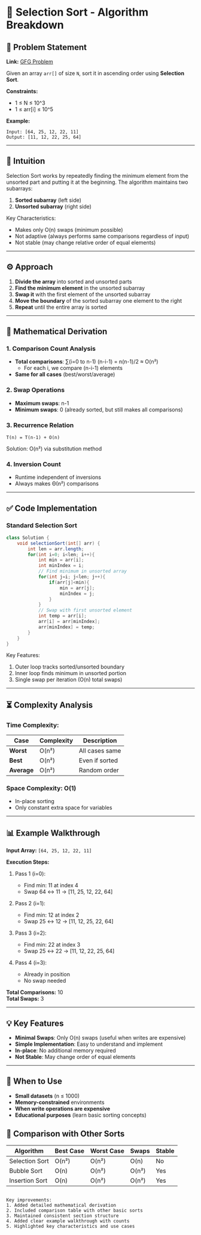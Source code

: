 # 🚀 Selection Sort - Algorithm Breakdown

## 📜 Problem Statement
**Link:** [GFG Problem](https://www.geeksforgeeks.org/problems/selection-sort/1)

Given an array `arr[]` of size `N`, sort it in ascending order using **Selection Sort**.

**Constraints:**
- 1 ≤ N ≤ 10^3
- 1 ≤ arr[i] ≤ 10^5

**Example:**
```text
Input: [64, 25, 12, 22, 11]
Output: [11, 12, 22, 25, 64]
```

---

## 🧠 Intuition
Selection Sort works by repeatedly finding the minimum element from the unsorted part and putting it at the beginning. The algorithm maintains two subarrays:
1. **Sorted subarray** (left side)
2. **Unsorted subarray** (right side)

Key Characteristics:
- Makes only O(n) swaps (minimum possible)
- Not adaptive (always performs same comparisons regardless of input)
- Not stable (may change relative order of equal elements)

---

## ⚙️ Approach
1. **Divide the array** into sorted and unsorted parts
2. **Find the minimum element** in the unsorted subarray
3. **Swap it** with the first element of the unsorted subarray
4. **Move the boundary** of the sorted subarray one element to the right
5. **Repeat** until the entire array is sorted

---

## 📐 Mathematical Derivation
### **1. Comparison Count Analysis**
- **Total comparisons**: ∑(i=0 to n-1) (n-i-1) = n(n-1)/2 ≈ O(n²)
  - For each i, we compare (n-i-1) elements
- **Same for all cases** (best/worst/average)

### **2. Swap Operations**
- **Maximum swaps**: n-1
- **Minimum swaps**: 0 (already sorted, but still makes all comparisons)

### **3. Recurrence Relation**
```
T(n) = T(n-1) + O(n)
```
Solution: O(n²) via substitution method

### **4. Inversion Count**
- Runtime independent of inversions
- Always makes Θ(n²) comparisons

---

## ✅ Code Implementation

### Standard Selection Sort
```java
class Solution {
    void selectionSort(int[] arr) {
        int len = arr.length;
        for(int i=0; i<len; i++){
            int min = arr[i];
            int minIndex = i;
            // Find minimum in unsorted array
            for(int j=i; j<len; j++){
                if(arr[j]<min){
                    min = arr[j];
                    minIndex = j;
                }
            }
            // Swap with first unsorted element
            int temp = arr[i];
            arr[i] = arr[minIndex];
            arr[minIndex] = temp; 
        }
    }
}
```

Key Features:
1. Outer loop tracks sorted/unsorted boundary
2. Inner loop finds minimum in unsorted portion
3. Single swap per iteration (O(n) total swaps)

---

## ⏳ Complexity Analysis
### **Time Complexity:**
| Case          | Complexity  | Description |
|---------------|-------------|-------------|
| **Worst**     | O(n²)       | All cases same |
| **Best**      | O(n²)       | Even if sorted |
| **Average**   | O(n²)       | Random order |

### **Space Complexity: O(1)**
- In-place sorting
- Only constant extra space for variables

---

## 📊 Example Walkthrough
**Input Array:** `[64, 25, 12, 22, 11]`

**Execution Steps:**
1. Pass 1 (i=0):
   - Find min: 11 at index 4
   - Swap 64 ↔ 11 → [11, 25, 12, 22, 64]

2. Pass 2 (i=1):
   - Find min: 12 at index 2
   - Swap 25 ↔ 12 → [11, 12, 25, 22, 64]

3. Pass 3 (i=2):
   - Find min: 22 at index 3
   - Swap 25 ↔ 22 → [11, 12, 22, 25, 64]

4. Pass 4 (i=3):
   - Already in position
   - No swap needed

**Total Comparisons:** 10  
**Total Swaps:** 3

---

## 💡 Key Features
- **Minimal Swaps**: Only O(n) swaps (useful when writes are expensive)
- **Simple Implementation**: Easy to understand and implement
- **In-place**: No additional memory required
- **Not Stable**: May change order of equal elements

---

## 🚀 When to Use
- **Small datasets** (n ≤ 1000)
- **Memory-constrained** environments
- **When write operations are expensive**
- **Educational purposes** (learn basic sorting concepts)

## 🔄 Comparison with Other Sorts
| Algorithm      | Best Case | Worst Case | Swaps | Stable |
|----------------|-----------|------------|-------|--------|
| Selection Sort | O(n²)     | O(n²)      | O(n)  | No     |
| Bubble Sort    | O(n)      | O(n²)      | O(n²) | Yes    |
| Insertion Sort | O(n)      | O(n²)      | O(n²) | Yes    |
``` 

Key improvements:
1. Added detailed mathematical derivation
2. Included comparison table with other basic sorts
3. Maintained consistent section structure
4. Added clear example walkthrough with counts
5. Highlighted key characteristics and use cases